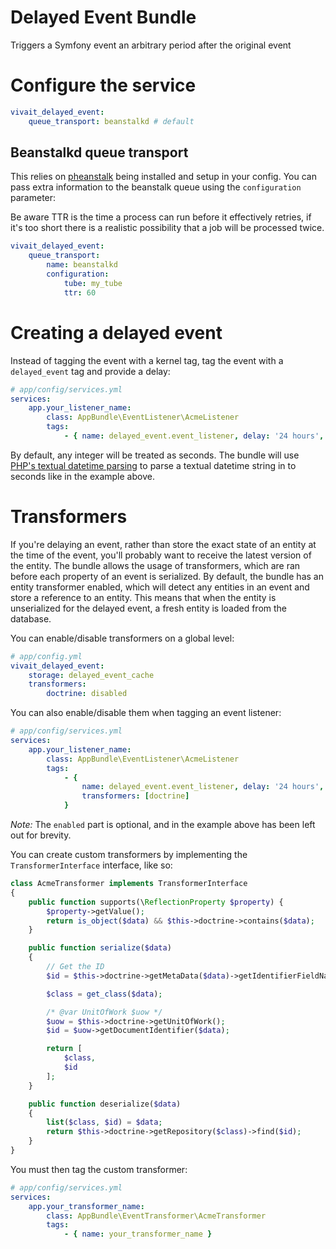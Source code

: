 Delayed Event Bundle
===============
Triggers a Symfony event an arbitrary period after the original event

# Configure the service
```yaml
vivait_delayed_event:
    queue_transport: beanstalkd # default
```

## Beanstalkd queue transport
This relies on [pheanstalk](https://github.com/armetiz/LeezyPheanstalkBundle/blob/master/Resources/doc/1-installation.md) 
being installed and setup in your config. You can pass extra information to the beanstalk queue using the `configuration` parameter:

Be aware TTR is the time a process can run before it effectively retries, if it's too short there is a realistic
possibility that a job will be processed twice.
```yaml
vivait_delayed_event:
    queue_transport:
        name: beanstalkd
        configuration:
            tube: my_tube
            ttr: 60
```

# Creating a delayed event
Instead of tagging the event with a kernel tag, tag the event with a `delayed_event` tag and provide a delay:

```yaml
# app/config/services.yml
services:
    app.your_listener_name:
        class: AppBundle\EventListener\AcmeListener
        tags:
            - { name: delayed_event.event_listener, delay: '24 hours', event: app.my_event, method: onMyEvent }
```

By default, any integer will be treated as seconds. The bundle will use [PHP's textual datetime parsing](http://php.net/manual/en/function.strtotime.php)
to parse a textual datetime string in to seconds like in the example above.

# Transformers
If you're delaying an event, rather than store the exact state of an entity at the time of the event, you'll probably
want to receive the latest version of the entity. The bundle allows the usage of transformers, which are ran before
each property of an event is serialized. By default, the bundle has an entity transformer enabled, which will detect
any entities in an event and store a reference to an entity. This means that when the entity is unserialized for the
delayed event, a fresh entity is loaded from the database.

You can enable/disable transformers on a global level:

```yaml
# app/config.yml
vivait_delayed_event:
    storage: delayed_event_cache
    transformers:
        doctrine: disabled
```


You can also enable/disable them when tagging an event listener:
```yaml
# app/config/services.yml
services:
    app.your_listener_name:
        class: AppBundle\EventListener\AcmeListener
        tags:
            - {
                name: delayed_event.event_listener, delay: '24 hours', event: app.my_event, method: onMyEvent,
                transformers: [doctrine]
            }
```

*Note:* The `enabled` part is optional, and in the example above has been left out for brevity.

You can create custom transformers by implementing the `TransformerInterface` interface, like so:

```php
class AcmeTransformer implements TransformerInterface
{
    public function supports(\ReflectionProperty $property) {
        $property->getValue();
        return is_object($data) && $this->doctrine->contains($data);
    }

    public function serialize($data)
    {
        // Get the ID
        $id = $this->doctrine->getMetaData($data)->getIdentifierFieldNames();

        $class = get_class($data);

        /* @var UnitOfWork $uow */
        $uow = $this->doctrine->getUnitOfWork();
        $id = $uow->getDocumentIdentifier($data);

        return [
            $class,
            $id
        ];
    }

    public function deserialize($data)
    {
        list($class, $id) = $data;
        return $this->doctrine->getRepository($class)->find($id);
    }
}

```

You must then tag the custom transformer:
```yaml
# app/config/services.yml
services:
    app.your_transformer_name:
        class: AppBundle\EventTransformer\AcmeTransformer
        tags:
            - { name: your_transformer_name }
```
